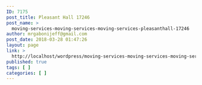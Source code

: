 ```yaml
---
ID: 7175
post_title: Pleasant Hall 17246
post_name: >
  moving-services-moving-services-moving-services-pleasanthall-17246
author: mrgabonijeff@gmail.com
post_date: 2018-03-28 01:47:26
layout: page
link: >
  http://localhost/wordpress/moving-services-moving-services-moving-services-pleasanthall-17246/
published: true
tags: [ ]
categories: [ ]
---
```

